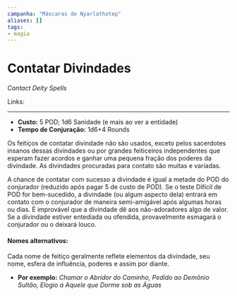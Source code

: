 ```yaml
---
campanha: "Máscaras de Nyarlathotep"
aliases: []
tags: 
- magia
---
```


# Contatar Divindades
*Contact Deity Spells*

Links:

---
-  **Custo:** 5 POD; 1d6 Sanidade (e mais ao ver a entidade)
- **Tempo de Conjuração:** 1d6+4 Rounds

Os feitiços de contatar divindade não são usados, exceto pelos sacerdotes insanos dessas divindades ou por grandes feiticeiros independentes que esperam fazer acordos e ganhar uma pequena fração dos poderes da divindade. As divindades procuradas para contato são muitas e variadas.

A chance de contatar com sucesso a divindade é igual a metade do POD do conjurador (reduzido após pagar 5 de custo de POD). Se o teste Difícil de POD for bem-sucedido, a divindade (ou algum aspecto dela) entrará em contato com o conjurador de maneira semi-amigável após algumas horas ou dias. É improvável que a divindade dê aos não-adoradores algo de valor. Se a divindade estiver entediada ou ofendida, provavelmente esmagará o conjurador ou o deixará louco.

#### **Nomes alternativos:**
Cada nome de feitiço geralmente reflete elementos da divindade, seu nome, esfera de influência, poderes e assim por diante. 
- **Por exemplo:** *Chamar o Abridor do Caminho, Pedido ao Demônio Sultão, Elogio a Aquele que Dorme sob as Águas*